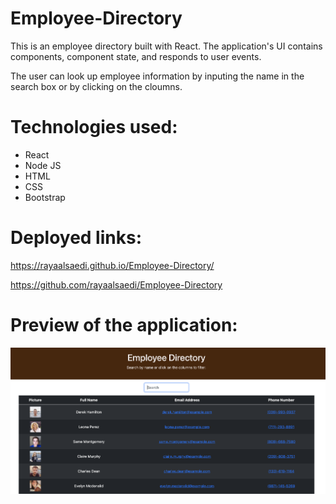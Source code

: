# Employee-Directory

This is an employee directory built with React. The application's UI contains components, component state, and responds to user events.

The user can look up employee information by inputing the name in the search box or by clicking on the cloumns.

# Technologies used:

- React
- Node JS
- HTML
- CSS
- Bootstrap

# Deployed links:

https://rayaalsaedi.github.io/Employee-Directory/

https://github.com/rayaalsaedi/Employee-Directory

# Preview of the application:

![Screenshot of Employee Directory](./assets/capture.png)
